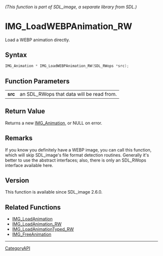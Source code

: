 ###### (This function is part of SDL_image, a separate library from SDL.)
# IMG_LoadWEBPAnimation_RW

Load a WEBP animation directly.

## Syntax

```c
IMG_Animation * IMG_LoadWEBPAnimation_RW(SDL_RWops *src);

```

## Function Parameters

|             |                                           |
| ----------- | ----------------------------------------- |
| **src**     | an SDL_RWops that data will be read from. |

## Return Value

Returns a new [IMG_Animation](IMG_Animation.md), or NULL on error.

## Remarks

If you know you definitely have a WEBP image, you can call this function,
which will skip SDL_image's file format detection routines. Generally it's
better to use the abstract interfaces; also, there is only an SDL_RWops
interface available here.

## Version

This function is available since SDL_image 2.6.0.

## Related Functions

* [IMG_LoadAnimation](IMG_LoadAnimation.md)
* [IMG_LoadAnimation_RW](IMG_LoadAnimation_RW.md)
* [IMG_LoadAnimationTyped_RW](IMG_LoadAnimationTyped_RW.md)
* [IMG_FreeAnimation](IMG_FreeAnimation.md)

----
[CategoryAPI](CategoryAPI.md)
